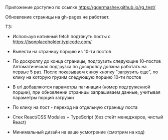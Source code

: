 Приложение доступно по ссылке
https://ggermashev.github.io/rg_test/

Обновление страницы на gh-pages не работает.

ТЗ:
- Используя нативный fetch подтянуть посты с https://jsonplaceholder.typicode.com/ 

- Вывести на страницу порцию из 10-ти постов

- По доскроллу до конца страницы, подгрузить следующие 10-постов
Автоматическая подгрузка по доскроллу должна работать на первые 5 раз. После показываем снизу кнопку "загрузить еще", по клику на которую грузим следующую порцию 10-ти постов

- В url добавляются параметры пагинации (номер подгруженной порции), при обновлении страницы запрашиваем данные, учитывая параметры порций загрузки

- По клику на пост - переход на отдельную страницу поста

- Стек React/CSS Modules + TypeScript (без стейт менеджеров, чистый React)

- Минимальный дизайн на ваше усмотрение (смотрим на код)
